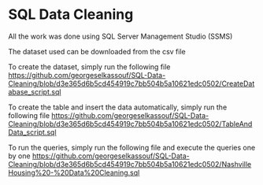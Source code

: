# SQL Data Cleaning

All the work was done using SQL Server Management Studio (SSMS)

The dataset used can be downloaded from the csv file

To create the dataset, simply run the following file
https://github.com/georgeselkassouf/SQL-Data-Cleaning/blob/d3e365d6b5cd454919c7bb504b5a10621edc0502/CreateDatabase_script.sql

To create the table and insert the data automatically, simply run the following file
https://github.com/georgeselkassouf/SQL-Data-Cleaning/blob/d3e365d6b5cd454919c7bb504b5a10621edc0502/TableAndData_script.sql

To run the queries, simply run the following file and execute the queries one by one
https://github.com/georgeselkassouf/SQL-Data-Cleaning/blob/d3e365d6b5cd454919c7bb504b5a10621edc0502/NashvilleHousing%20-%20Data%20Cleaning.sql
